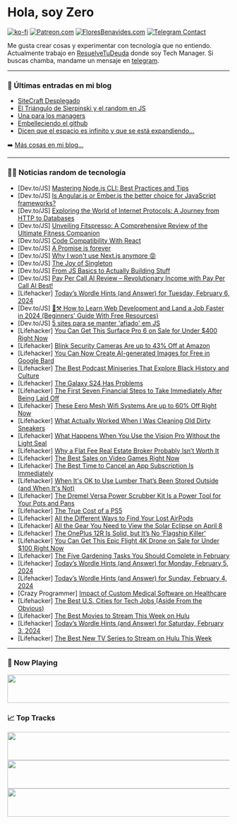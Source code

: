 # Hola, soy Zero

[![ko-fi](https://ko-fi.com/img/githubbutton_sm.svg)](https://ko-fi.com/J3J4N0LUK)
[![Patreon.com](https://img.shields.io/endpoint.svg?url=https%3A%2F%2Fshieldsio-patreon.vercel.app%2Fapi%3Fusername%3Dzerodragon%26type%3Dpatrons&style=for-the-badge)](https://patreon.com/zerodragon)
[![FloresBenavides.com](https://img.shields.io/website?down_message=oops&label=MiBlog&style=for-the-badge&up_message=online&url=https%3A%2F%2Ffloresbenavides.com)](https://floresbenavides.com)
[![Telegram Contact](https://img.shields.io/badge/escr%C3%ADbeme-ZeroDragon-%2326A5E4?style=for-the-badge&logo=telegram)](https://t.me/zerodragon)

Me gusta crear cosas y experimentar con tecnología que no entiendo.
Actualmente trabajo en [ResuelveTuDeuda](http://github.com/resuelve) donde soy Tech Manager.
Si buscas chamba, mandame un mensaje en [telegram](https://t.me/zerodragon).

---

### 📕 Últimas entradas en mi blog
<!-- BLOG-POST-LIST:START -->
- [SiteCraft Desplegado](https://floresbenavides.com/sitecraft-desplegado/)
- [El Triángulo de Sierpinski y el random en JS](https://floresbenavides.com/el-triangulo-de-sierpinski-y-el-random-en-js/)
- [Una para los managers](https://floresbenavides.com/una-para-los-managers/)
- [Embelleciendo el github](https://floresbenavides.com/embelleciendo-el-github/)
- [Dicen que el espacio es infinito y que se está expandiendo…](https://floresbenavides.com/dicen-que-el-espacio-es-infinito-y-que-se-esta-expandiendo/)
<!-- BLOG-POST-LIST:END -->

➡️ [Más cosas en mi blog...](https://floresbenavides.com)

---

### 👨‍💻 Noticias random de tecnología
<!-- TECH-POSTS:START -->
- [Dev.to/JS] [Mastering Node.js CLI: Best Practices and Tips](https://dev.to/boudydegeer/mastering-nodejs-cli-best-practices-and-tips-7j5)
- [Dev.to/JS] [Is Angular.js or Ember.js the better choice for JavaScript frameworks?](https://dev.to/danishhafeez/is-angularjs-or-emberjs-the-better-choice-for-javascript-frameworks-294e)
- [Dev.to/JS] [Exploring the World of Internet Protocols: A Journey from HTTP to Databases](https://dev.to/keploy/exploring-the-world-of-internet-protocols-a-journey-from-http-to-databases-2gbj)
- [Dev.to/JS] [Unveiling Fitspresso: A Comprehensive Review of the Ultimate Fitness Companion](https://dev.to/reviewsfitspresso/unveiling-fitspresso-a-comprehensive-review-of-the-ultimate-fitness-companion-368)
- [Dev.to/JS] [Code Compatibility With React](https://dev.to/mrghubba/code-compatibility-with-react-57bc)
- [Dev.to/JS] [A Promise is forever](https://dev.to/this-is-learning/a-promise-is-forever-124i)
- [Dev.to/JS] [Why I won&#39;t use Next.js anymore 😡](https://dev.to/codeparrot/why-i-wont-use-nextjs-anymore-2k77)
- [Dev.to/JS] [The Joy of Singleton](https://dev.to/ignoreintuition/the-joy-of-singleton-2lbg)
- [Dev.to/JS] [From JS Basics to Actually Building Stuff](https://dev.to/jaredcodes/from-js-basics-to-actually-building-stuff-55i7)
- [Dev.to/JS] [Pay Per Call AI Review – Revolutionary Income with Pay Per Call AI Best!](https://dev.to/nusrat1111/pay-per-call-ai-review-revolutionary-income-with-pay-per-call-ai-best-2f6)
- [Lifehacker] [Today’s Wordle Hints &lpar;and Answer&rpar; for Tuesday, February 6, 2024](https://lifehacker.com/entertainment/wordle-answer-today-february-6-2024)
- [Dev.to/JS] [🌟⚒️ How to Learn Web Development and Land a Job Faster in 2024 &lpar;Beginners&#39; Guide With Free Resources&rpar;](https://dev.to/chaoocharles/how-to-learn-web-development-and-land-a-job-faster-in-2024-beginners-guide-with-free-resources-3074)
- [Dev.to/JS] [5 sites para se manter &#39;afiado&#39; em JS](https://dev.to/marciopolicarpo/5-sites-para-se-manter-afiado-em-js-3aij)
- [Lifehacker] [You Can Get This Surface Pro 6 on Sale for Under $400 Right Now](https://lifehacker.com/this-microsoft-surface-pro-6-is-under-400-right-now-1850776714)
- [Lifehacker] [Blink Security Cameras Are up to 43% Off at Amazon](https://lifehacker.com/tech/blink-security-cameras-are-up-to-43-percent-off-at-amazon)
- [Lifehacker] [You Can Now Create AI-generated Images for Free in Google Bard](https://lifehacker.com/tech/how-to-create-images-in-google-bard)
- [Lifehacker] [The Best Podcast Miniseries That Explore Black History and Culture](https://lifehacker.com/entertainment/best-podcasts-miniseries-black-history-culture)
- [Lifehacker] [The Galaxy S24 Has Problems](https://lifehacker.com/tech/galaxy-s24-launch-problems)
- [Lifehacker] [The First Seven Financial Steps to Take Immediately After Being Laid Off](https://lifehacker.com/money/most-important-financial-steps-after-being-laid-off)
- [Lifehacker] [These Eero Mesh Wifi Systems Are up to 60% Off Right Now](https://lifehacker.com/tech/eero-mesh-wi-fi-router-sale)
- [Lifehacker] [What Actually Worked When I Was Cleaning Old Dirty Sneakers](https://lifehacker.com/home/how-to-clean-dirty-old-sneakers)
- [Lifehacker] [What Happens When You Use the Vision Pro Without the Light Seal](https://lifehacker.com/tech/you-should-try-vision-pro-without-the-light-seal)
- [Lifehacker] [Why a Flat Fee Real Estate Broker Probably Isn’t Worth It](https://lifehacker.com/money/why-a-flat-fee-real-estate-broker-probably-isnt-worth-it)
- [Lifehacker] [The Best Sales on Video Games Right Now](https://lifehacker.com/best-video-game-deals-1850752341)
- [Lifehacker] [The Best Time to Cancel an App Subscription Is Immediately](https://lifehacker.com/tech/cancel-unwanted-app-store-subscriptions)
- [Lifehacker] [When It&#39;s OK to Use Lumber That’s Been Stored Outside &lpar;and When It&#39;s Not&rpar;](https://lifehacker.com/home/when-is-it-okay-to-use-lumber-thats-been-stored-outside)
- [Lifehacker] [The Dremel Versa Power Scrubber Kit Is a Power Tool for Your Pots and Pans](https://lifehacker.com/home/dremel-versa-scrub-daddy-kit-review)
- [Lifehacker] [The True Cost of a PS5](https://lifehacker.com/tech/how-much-a-ps5-really-costs)
- [Lifehacker] [All the Different Ways to Find Your Lost AirPods](https://lifehacker.com/tech/how-to-find-your-lost-airpods)
- [Lifehacker] [All the Gear You Need to View the Solar Eclipse on April 8](https://lifehacker.com/science/everything-you-need-to-view-the-solar-eclipse-safely)
- [Lifehacker] [The OnePlus 12R Is Solid, but It’s No ‘Flagship Killer’](https://lifehacker.com/tech/oneplus-12r-review)
- [Lifehacker] [You Can Get This Epic Flight 4K Drone on Sale for Under $100 Right Now](https://lifehacker.com/epic-flight-drone-sale)
- [Lifehacker] [The Five Gardening Tasks You Should Complete in February](https://lifehacker.com/home/february-gardening-tasks)
- [Lifehacker] [Today’s Wordle Hints &lpar;and Answer&rpar; for Monday, February 5, 2024](https://lifehacker.com/entertainment/wordle-answer-today-february-5-2024)
- [Lifehacker] [Today’s Wordle Hints &lpar;and Answer&rpar; for Sunday, February 4, 2024](https://lifehacker.com/entertainment/wordle-answer-today-february-4-2024)
- [Crazy Programmer] [Impact of Custom Medical Software on Healthcare](https://www.thecrazyprogrammer.com/2024/02/impact-of-custom-medical-software-on-healthcare.html)
- [Lifehacker] [The Best U.S. Cities for Tech Jobs &lpar;Aside From the Obvious&rpar;](https://lifehacker.com/tech/the-best-unexpected-us-cities-for-tech-jobs)
- [Lifehacker] [The Best Movies to Stream This Week on Hulu](https://lifehacker.com/entertainment/best-movies-to-stream-this-week-on-hulu)
- [Lifehacker] [Today’s Wordle Hints &lpar;and Answer&rpar; for Saturday, February 3, 2024](https://lifehacker.com/entertainment/wordle-answer-today-february-3-2024)
- [Lifehacker] [The Best New TV Series to Stream on Hulu This Week](https://lifehacker.com/entertainment/best-new-tv-shows-to-stream-on-hulu)<!-- TECH-POSTS:END -->

---

### 🎵 Now Playing
<a href="https://spotify-now-playing-dun.vercel.app/now-playing?open"><img src="https://spotify-now-playing-dun.vercel.app/now-playing" width="540" height="64"></a>

### 📈 Top Tracks
<a href="https://spotify-now-playing-dun.vercel.app/top-tracks?i=1&open"><img src="https://spotify-now-playing-dun.vercel.app/top-tracks?i=1" width="540" height="64"></a>
<a href="https://spotify-now-playing-dun.vercel.app/top-tracks?i=2&open"><img src="https://spotify-now-playing-dun.vercel.app/top-tracks?i=2" width="540" height="64"></a>
<a href="https://spotify-now-playing-dun.vercel.app/top-tracks?i=3&open"><img src="https://spotify-now-playing-dun.vercel.app/top-tracks?i=3" width="540" height="64"></a>
